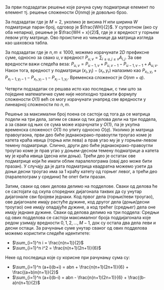 За први подзадатак решење које рачуна суму подматрице елемент по елемент тј. решење сложености $O(nmq)$ је довољно брзо.

За подзадатак где је $M=2$, уколико је висина $H$ или ширина $W$ подматрице паран број, одговор је $\frac{WH}{2}$. У супротном (ако су оба непарна), решење је $\frac{WH + x}{2}$, где је $x$ вредност у горњем левом углу матрице. Ово проистиче из чињенице да матрица изгледа као шаховска табла.

За подзадатак где је $n,m \leq 1000$, можемо израчунати $2D$ префиксне суме, односно за свако $u,v$ вредност $P_{u,v} = \sum_{i\leq u, j \leq v} A_{i, j}$. За ове вредности важи следећа веза: $P_{u,v} = P_{u-1,v} + P_{u,v-1} - P_{u-1,v-1} + A_{u,v}$. Након тога, вредност у подматрици $(x_l, y_l) - (x_r, y_r)$ налазимо као $P_{x_r,y_r}+P_{x_l-1,y_l-1}-P_{x_r, y_l-1}-P_{x_l-1,y_r}$. Временска сложеност је $O(nm+q)$.

Четврти подзадатак се решава исто као последњи, с тим што за поједине математичке суме није неопходно тражити формулу сложености $O(1)$ већ се могу израчунати унапред све вредности у линеарној сложености по $n,m$.

Решење за максимални број поена се састоји од тога да се матрица подели на три дела, затим се сваки од тих делова дели на три поддела, а за сваки од њих се сума може израчунати у $O(1)$, па је укупна временска сложеност $O(1)$ по упиту односно $O(q)$. Уколико је матрица правоугаона, први део биће једнакокрако-правоугли троугао коме је катета краћа ивица (горња или лева) а прав угао му је у горњем-левом темену подматрице. Слично, други део биће једнакокрако-правоугли троугао коме је прав угао у доњем-десном темену подматрице а катета му је краћа ивица (десна или доња). Трећи део је остатак ове подматрице који ће имати облик паралелограма (овај део може бити празан). У случају да је дата подматрица квадратна можемо узети да доњи десни троугао има за $1$ краћу катету од горњег левог, а трећи део (паралелограм у средини) ће опет бити празан.

Затим, сваки од ових делова делимо на подделове. Сваки од делова ће се састојати од скупа споредних дијагонала таквих да су унутар дијагонале сви бројеви једнаки. Код првог дела (горњи/леви троугао), ове дијагонале имају растуће дужине, код другог дела (доњи/десни троугао) оне имају опадајуће дужине, а код трећег (средњег) дела оне имају једнаке дужине. Сваки од делова делимо на три поддела: Средњи од ових подделова се састоји максималног броја поддијагонала које редом узимају вредности $0, 1, 2, \ldots, M-1$, док су остала два дела леви и десни остаци. За рачунање суме унутар сваког од ових подделова можемо користити следеће идентитете:

* $\sum_{i=1}^n i = \frac{n(n+1)}{2}$
* $\sum_{i=1}^n i^2 = \frac{n(n+1)(2n+1)}{6}$

Неке од последица које су корисне при рачунању сума су:

* $\sum_{i=1}^n (a+i)(b+i) = abn + \frac{n(n+1)(2n+1)}{6} + \frac{(a+b)n(n+1)}{2}$
* $\sum_{i=1}^n (a+i)(b-i) = abn - \frac{n(n+1)(2n+1)}{6} + \frac{(b-a)n(n+1)}{2}$
